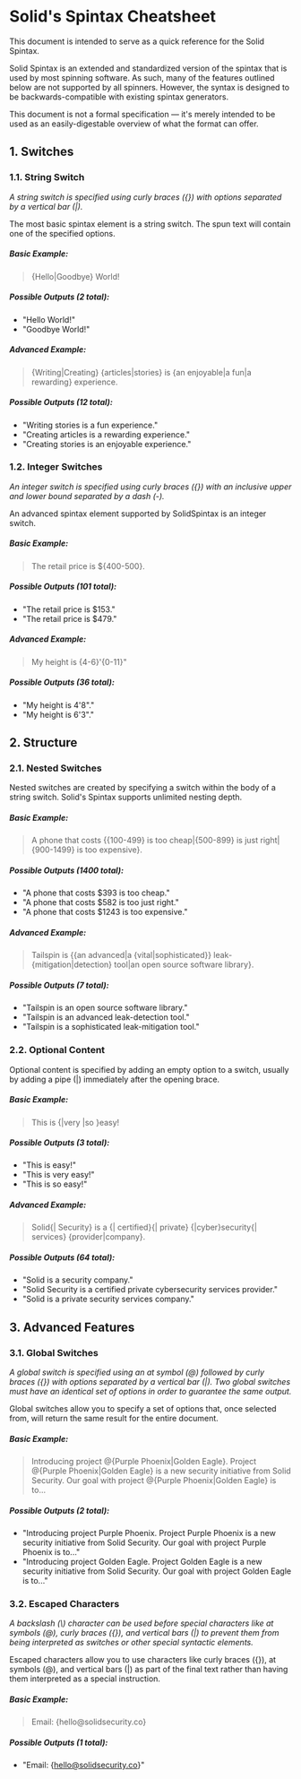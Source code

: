 # Solid's Spintax Cheatsheet
This document is intended to serve as a quick reference for the Solid Spintax.

Solid Spintax is an extended and standardized version of the spintax that is used by most spinning software. As such, many of the features outlined below are not supported by all spinners. However, the syntax is designed to be backwards-compatible with existing spintax generators.

This document is not a formal specification &mdash; it's merely intended to be used as an easily-digestable overview of what the format can offer.

## 1. Switches
### 1.1. String Switch
*A string switch is specified using curly braces ({}) with options separated by a vertical bar (|).*

The most basic spintax element is a string switch. The spun text will contain one of the specified options.

##### Basic Example:
> {Hello|Goodbye} World!
##### Possible Outputs (2 total):
 - "Hello World!"
 - "Goodbye World!"

##### Advanced Example:
> {Writing|Creating} {articles|stories} is {an enjoyable|a fun|a rewarding} experience.
##### Possible Outputs (12 total):
 - "Writing stories is a fun experience."
 - "Creating articles is a rewarding experience."
 - "Creating stories is an enjoyable experience."

### 1.2. Integer Switches
*An integer switch is specified using curly braces ({}) with an inclusive upper and lower bound separated by a dash (-).*

An advanced spintax element supported by SolidSpintax is an integer switch.

##### Basic Example:
> The retail price is ${400-500}.
##### Possible Outputs (101 total):
 - "The retail price is $153."
 - "The retail price is $479."

##### Advanced Example:
> My height is {4-6}'{0-11}"
##### Possible Outputs (36 total):
 - "My height is 4'8"."
 - "My height is 6'3"."

## 2. Structure
### 2.1. Nested Switches
Nested switches are created by specifying a switch within the body of a string switch. Solid's Spintax supports unlimited nesting depth.

##### Basic Example:
> A phone that costs {{100-499} is too cheap|{500-899} is just right|{900-1499} is too expensive}.
##### Possible Outputs (1400 total):
 - "A phone that costs $393 is too cheap."
 - "A phone that costs $582 is too just right."
 - "A phone that costs $1243 is too expensive."

##### Advanced Example:
> Tailspin is {{an advanced|a {vital|sophisticated}} leak-{mitigation|detection} tool|an open source software library}.
##### Possible Outputs (7 total):
 - "Tailspin is an open source software library."
 - "Tailspin is an advanced leak-detection tool."
 - "Tailspin is a sophisticated leak-mitigation tool."

### 2.2. Optional Content
Optional content is specified by adding an empty option to a switch, usually by adding a pipe (|) immediately after the opening brace.

##### Basic Example:
> This is {|very |so }easy!
##### Possible Outputs (3 total):
 - "This is easy!"
 - "This is very easy!"
 - "This is so easy!"

##### Advanced Example:
> Solid{| Security} is a {| certified}{| private} {|cyber}security{| services} {provider|company}.
##### Possible Outputs (64 total):
 - "Solid is a security company."
 - "Solid Security is a certified private cybersecurity services provider."
 - "Solid is a private security services company."

## 3. Advanced Features
### 3.1. Global Switches
*A global switch is specified using an at symbol (@) followed by curly braces ({}) with options separated by a vertical bar (|). Two global switches must have an identical set of options in order to guarantee the same output.*

Global switches allow you to specify a set of options that, once selected from, will return the same result for the entire document.

##### Basic Example:
> Introducing project @{Purple Phoenix|Golden Eagle}. Project @{Purple Phoenix|Golden Eagle} is a new security initiative from Solid Security. Our goal with project @{Purple Phoenix|Golden Eagle} is to...
##### Possible Outputs (2 total):
 - "Introducing project Purple Phoenix. Project Purple Phoenix is a new security initiative from Solid Security. Our goal with project Purple Phoenix is to..."
 - "Introducing project Golden Eagle. Project Golden Eagle is a new security initiative from Solid Security. Our goal with project Golden Eagle is to..."

### 3.2. Escaped Characters
*A backslash (\\) character can be used before special characters like at symbols (@), curly braces ({}), and vertical bars (|) to prevent them from being interpreted as switches or other special syntactic elements.*

Escaped characters allow you to use characters like curly braces ({}), at symbols (@), and vertical bars (|) as part of the final text rather than having them interpreted as a special instruction.

##### Basic Example:
> Email: \{hello\@solidsecurity.co\}
##### Possible Outputs (1 total):
 - "Email: {hello@solidsecurity.co}"
